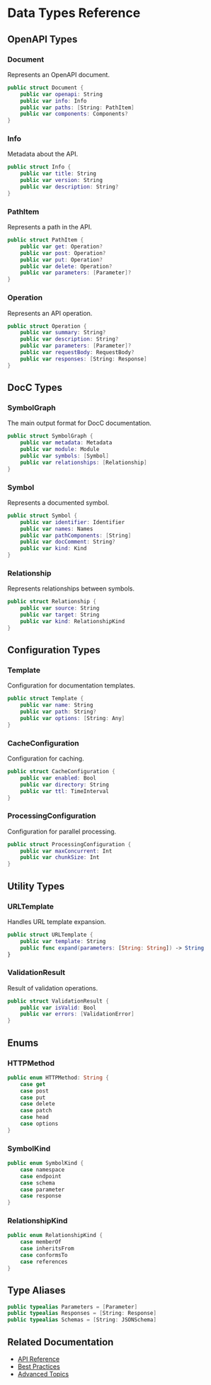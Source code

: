 # Data Types Reference

## OpenAPI Types

### Document

Represents an OpenAPI document.

```swift
public struct Document {
    public var openapi: String
    public var info: Info
    public var paths: [String: PathItem]
    public var components: Components?
}
```

### Info

Metadata about the API.

```swift
public struct Info {
    public var title: String
    public var version: String
    public var description: String?
}
```

### PathItem

Represents a path in the API.

```swift
public struct PathItem {
    public var get: Operation?
    public var post: Operation?
    public var put: Operation?
    public var delete: Operation?
    public var parameters: [Parameter]?
}
```

### Operation

Represents an API operation.

```swift
public struct Operation {
    public var summary: String?
    public var description: String?
    public var parameters: [Parameter]?
    public var requestBody: RequestBody?
    public var responses: [String: Response]
}
```

## DocC Types

### SymbolGraph

The main output format for DocC documentation.

```swift
public struct SymbolGraph {
    public var metadata: Metadata
    public var module: Module
    public var symbols: [Symbol]
    public var relationships: [Relationship]
}
```

### Symbol

Represents a documented symbol.

```swift
public struct Symbol {
    public var identifier: Identifier
    public var names: Names
    public var pathComponents: [String]
    public var docComment: String?
    public var kind: Kind
}
```

### Relationship

Represents relationships between symbols.

```swift
public struct Relationship {
    public var source: String
    public var target: String
    public var kind: RelationshipKind
}
```

## Configuration Types

### Template

Configuration for documentation templates.

```swift
public struct Template {
    public var name: String
    public var path: String?
    public var options: [String: Any]
}
```

### CacheConfiguration

Configuration for caching.

```swift
public struct CacheConfiguration {
    public var enabled: Bool
    public var directory: String
    public var ttl: TimeInterval
}
```

### ProcessingConfiguration

Configuration for parallel processing.

```swift
public struct ProcessingConfiguration {
    public var maxConcurrent: Int
    public var chunkSize: Int
}
```

## Utility Types

### URLTemplate

Handles URL template expansion.

```swift
public struct URLTemplate {
    public var template: String
    public func expand(parameters: [String: String]) -> String
}
```

### ValidationResult

Result of validation operations.

```swift
public struct ValidationResult {
    public var isValid: Bool
    public var errors: [ValidationError]
}
```

## Enums

### HTTPMethod

```swift
public enum HTTPMethod: String {
    case get
    case post
    case put
    case delete
    case patch
    case head
    case options
}
```

### SymbolKind

```swift
public enum SymbolKind {
    case namespace
    case endpoint
    case schema
    case parameter
    case response
}
```

### RelationshipKind

```swift
public enum RelationshipKind {
    case memberOf
    case inheritsFrom
    case conformsTo
    case references
}
```

## Type Aliases

```swift
public typealias Parameters = [Parameter]
public typealias Responses = [String: Response]
public typealias Schemas = [String: JSONSchema]
```

## Related Documentation
- [API Reference](APIReference.md)
- [Best Practices](BestPractices.md)
- [Advanced Topics](../Guides/AdvancedTopics.md) 
